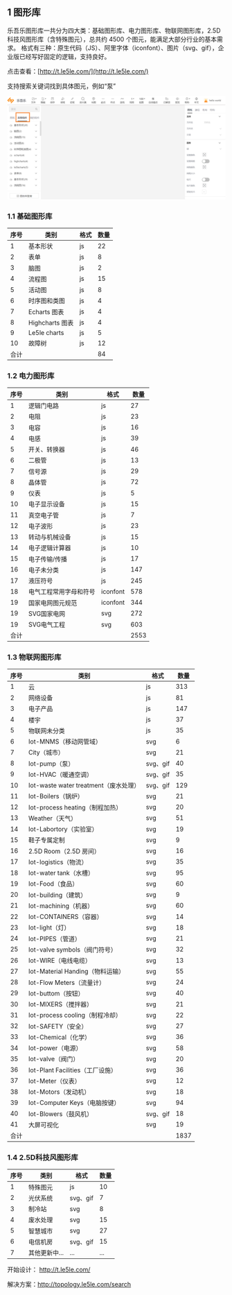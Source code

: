 ## 1 图形库

乐吾乐图形库一共分为四大类：基础图形库、电力图形库、物联网图形库，2.5D科技风图形库（含特殊图元），总共约 4500 个图元，能满足大部分行业的基本需求。
格式有三种：原生代码（JS）、阿里字体（iconfont）、图片（svg、gif），企业版已经写好固定的逻辑，支持良好。
​

点击查看：[http://t.le5le.com/](http://t.le5le.com/)    

支持搜索关键词找到具体图元，例如“泵”


![le5le topology 图形库](/img/tuxingku.png)

### 1.1 基础图形库

| 序号 | 类别            | 格式 | 数量 |
| ---- | --------------- | ---- | ---- |
| 1    | 基本形状        | js   | 22   |
| 2    | 表单            | js   | 8    |
| 3    | 脑图            | js   | 2    |
| 4    | 流程图          | js   | 15   |
| 5    | 活动图          | js   | 8    |
| 6    | 时序图和类图    | js   | 4    |
| 7    | Echarts 图表    | js   | 4    |
| 8    | Highcharts 图表 | js   | 4    |
| 9    | Le5le charts    | js   | 5    |
| 10   | 故障树          | js   | 12   |
| 合计 |                 |      | 84   |

### 1.2 电力图形库

| 序号 | 类别                   | 格式     | 数量 |
| ---- | ---------------------- | -------- | ---- |
| 1    | 逻辑门电路             | js       | 27   |
| 2    | 电阻                   | js       | 23   |
| 3    | 电容                   | js       | 16   |
| 4    | 电感                   | js       | 39   |
| 5    | 开关、转换器           | js       | 46   |
| 6    | 二极管                 | js       | 13   |
| 7    | 信号源                 | js       | 29   |
| 8    | 晶体管                 | js       | 72   |
| 9    | 仪表                   | js       | 5    |
| 10   | 电子显示设备           | js       | 15   |
| 11   | 真空电子管             | js       | 7    |
| 12   | 电子波形               | js       | 23   |
| 13   | 转动与机械设备         | js       | 15   |
| 14   | 电子逻辑计算器         | js       | 10   |
| 15   | 电子传输/传播          | js       | 17   |
| 16   | 电子未分类             | js       | 147  |
| 17   | 液压符号               | js       | 245  |
| 18   | 电气工程常用字母和符号 | iconfont | 578  |
| 19   | 国家电网图元规范       | iconfont | 344  |
| 19   | SVG国家电网       | svg | 272  |
| 19   | SVG电气工程       | svg | 603  |
| 合计 |                        |          | 2553 |

### 1.3 物联网图形库

| 序号 | 类别                                  | 格式     | 数量 |
| ---- | ------------------------------------- | -------- | ---- |
| 1    | 云                                    | js       | 313  |
| 2    | 网络设备                              | js       | 81   |
| 3    | 电子产品                              | js       | 147  |
| 4    | 楼宇                                  | js       | 37   |
| 5    | 物联网未分类                          | js       | 35   |
| 6    | Iot-MNMS（移动网管域）                | svg      | 6    |
| 7    | City（城市）                          | svg      | 21   |
| 8    | Iot-pump（泵）                        | svg、gif | 40   |
| 9   | Iot-HVAC（暖通空调）                  | svg、gif | 35   |
| 10   | Iot-waste water treatment（废水处理） | svg、gif | 129  |
| 11   | Iot-Boilers（锅炉）                   | svg      | 21   |
| 12   | Iot-process heating（制程加热）       | svg      | 20   |
| 13   | Weather（天气）                       | svg      | 51   |
| 14   | Iot-Labortory（实验室）               | svg      | 19   |
| 15   | 鞋子专属定制                          | svg      | 9    |
| 16   | 2.5D Room（2.5D 房间）                | svg      | 16   |
| 17   | Iot-logistics（物流）                 | svg      | 35   |
| 18   | Iot-water tank（水槽）                | svg      | 95   |
| 19   | Iot-Food（食品）                      | svg      | 60   |
| 20   | Iot-building（建筑）                  | svg      | 9    |
| 21   | Iot-machining（机器）                 | svg      | 60   |
| 22   | Iot-CONTAINERS（容器）                | svg      | 14   |
| 23   | Iot-light（灯）                       | svg      | 18   |
| 24   | Iot-PIPES（管道）                     | svg      | 21   |
| 25   | Iot-valve symbols（阀门符号）         | svg      | 32   |
| 26   | Iot-WIRE（电线电缆）                  | svg      | 13   |
| 27   | Iot-Material Handing（物料运输）      | svg      | 55   |
| 28   | Iot-Flow Meters（流量计）             | svg      | 24   |
| 29   | Iot-buttom（按钮）                    | svg      | 40   |
| 30   | Iot-MIXERS（搅拌器）                  | svg      | 21   |
| 31   | Iot-process cooling（制程冷却）       | svg      | 22   |
| 32   | Iot-SAFETY（安全）                    | svg      | 27   |
| 33   | Iot-Chemical（化学）                  | svg      | 36   |
| 34   | Iot-power（电源）                     | svg      | 58   |
| 35   | Iot-valve（阀门）                     | svg      | 20   |
| 36   | Iot-Plant Facilities（工厂设施）      | svg      | 36   |
| 37   | Iot-Meter（仪表）                     | svg      | 12   |
| 38   | Iot-Motors（发动机）                  | svg      | 18   |
| 39   | Iot-Computer Keys（电脑按键）         | svg      | 94   |
| 40   | Iot-Blowers（鼓风机）                 | svg、gif | 18   |
| 41   | 大屏可视化                            | svg      | 19   |
| 合计 |                                       |          | 1837 |

### 1.4  2.5D科技风图形库
| 序号 | 类别                                  | 格式     | 数量 |
| ---- | ------------------------------------- | -------- | ---- |
| 1    | 特殊图元                               | js       | 10  |
| 2    | 光伏系统                               | svg、gif | 7  |
| 3    | 制冷站                                 | svg       | 8  |
| 4    | 废水处理                               | svg       | 15   |
| 5    | 智慧城市                               | svg      | 27   |
| 6    | 电信机房                               | svg、gif | 15    |
| 7    | 其他更新中...                          | ...     | ...  |



开始设计： http://t.le5le.com/

解决方案：http://topology.le5le.com/search
